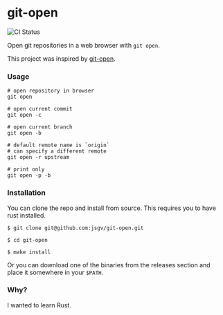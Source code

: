 # git-open

![CI Status](https://github.com/jsgv/git-open/actions/workflows/ci.yml/badge.svg)

Open git repositories in a web browser with `git open`.

This project was inspired by [git-open](https://github.com/paulirish/git-open).

### Usage

```shell
# open repository in browser
git open

# open current commit
git open -c

# open current branch
git open -b

# default remote name is `origin`
# can specify a different remote
git open -r upstream

# print only
git open -p -b
```

### Installation

You can clone the repo and install from source. This requires you to have rust installed.

```shell
$ git clone git@github.com:jsgv/git-open.git

$ cd git-open

$ make install
```

Or you can download one of the binaries from the releases section and place it
somewhere in your `$PATH`.

### Why?

I wanted to learn Rust.
